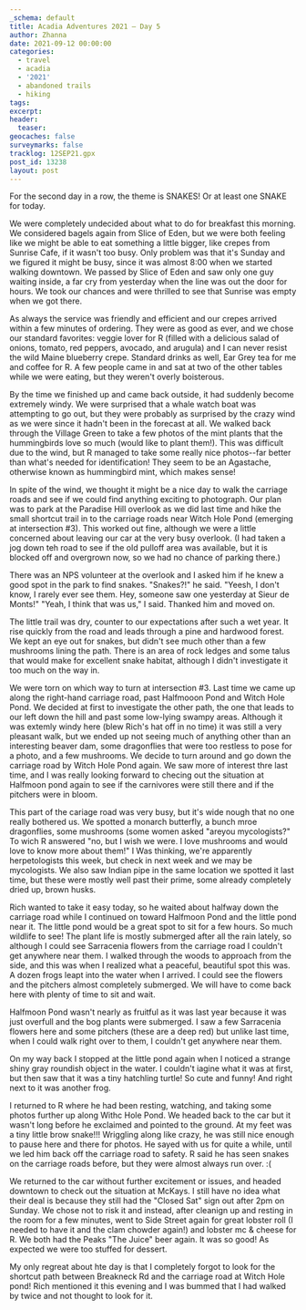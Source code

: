 ```yaml
---
_schema: default
title: Acadia Adventures 2021 – Day 5
author: Zhanna
date: 2021-09-12 00:00:00
categories:
  - travel
  - acadia
  - '2021'
  - abandoned trails
  - hiking
tags:
excerpt: 
header:
  teaser:
geocaches: false
surveymarks: false
tracklog: 12SEP21.gpx
post_id: 13238
layout: post
---
```


For the second day in a row, the theme is SNAKES! Or at least one SNAKE for today.

We were completely undecided about what to do for breakfast this morning. We considered bagels again from Slice of Eden, but we were both feeling like we might be able to eat something a little bigger, like crepes from Sunrise Cafe, if it wasn't too busy. Only problem was that it's Sunday and we figured it might be busy, since it was almost 8:00 when we started walking downtown. We passed by Slice of Eden and saw only one guy waiting inside, a far cry from yesterday when the line was out the door for hours. We took our chances and were thrilled to see that Sunrise was empty when we got there.

As always the service was friendly and efficient and our crepes arrived within a few minutes of ordering. They were as good as ever, and we chose our standard favorites: veggie lover for R (filled with a delicious salad of onions, tomato, red peppers, avocado, and arugula) and I can never resist the wild Maine blueberry crepe. Standard drinks as well, Ear Grey tea for me and coffee for R. A few people came in and sat at two of the other tables while we were eating, but they weren't overly boisterous.

By the time we finished up and came back outside, it had suddenly become extremely windy. We were surprised that a whale watch boat was attempting to go out, but they were probably as surprised by the crazy wind as we were since it hadn't been in the forecast at all. We walked back through the Village Green to take a few photos of the mint plants that the hummingbirds love so much (would like to plant them!). This was difficult due to the wind, but R managed to take some really nice photos--far better than what's needed for identification! They seem to be an Agastache, otherwise known as hummingbird mint, which makes sense!

In spite of the wind, we thought it might be a nice day to walk the carriage roads and see if we could find anything exciting to photograph. Our plan was to park at the Paradise Hill overlook as we did last time and hike the small shortcut trail in to the carriage roads near Witch Hole Pond (emerging at intersection #3). This worked out fine, although we were a little concerned about leaving our car at the very busy overlook. (I had taken a jog down teh road to see if the old pulloff area was available, but it is blocked off and overgrown now, so we had no chance of parking there.) 

There was an NPS volunteer at the overlook and I asked him if he knew a good spot in the park to find snakes. "Snakes?!" he said. "Yeesh, I don't know, I rarely ever see them. Hey, someone saw one yesterday at Sieur de Monts!" "Yeah, I think that was us," I said. Thanked him and moved on.

The little trail was dry, counter to our expectations after such a wet year. It rise quickly from the road and leads through a pine and hardwood forest. We kept an eye out for snakes, but didn't see much other than a few mushrooms lining the path. There is an area of rock ledges and some talus that would make for excellent snake habitat, although I didn't investigate it too much on the way in.

We were torn on which way to turn at intersection #3. Last time we came up along the right-hand carriage road, past Halfmooon Pond and Witch Hole Pond. We decided at first to investigate the other path, the one that leads to our left down the hill and past some low-lying swampy areas. Although it was extemly windy here (blew Rich's hat off in no time) it was still a very pleasant walk, but we ended up not seeing much of anything other than an interesting beaver dam, some dragonflies that were too restless to pose for a photo, and a few mushrooms. We decide to turn around and go down the carriage road by Witch Hole Pond again. We saw more of interest thre last time, and I was really looking forward to checing out the situation at Halfmoon pond again to see if the carnivores were still there and if the pitchers were in bloom.

This part of the cariage road was very busy, but it's wide nough that no one really bothered us. We spotted a monarch butterfly, a bunch mroe dragonflies, some mushrooms (some women asked "areyou mycologists?" To wich R answered "no, but I wish we were. I love mushrooms and would love to know more about them!" I Was thinking, we're apparently herpetologists this week, but check in next week and we may be mycologists. We also saw Indian pipe in the same location we spotted it last time, but these were mostly well past their prime, some already completely dried up, brown husks.

Rich wanted to take it easy today, so he waited about halfway down the carriage road while I continued on toward Halfmoon Pond and the little pond near it. The little pond would be a great spot to sit for a few hours. So much wildlife to see! The plant life is mostly submerged after all the rain lately, so although I could see Sarracenia flowers from the carriage road I couldn't get anywhere near them. I walked through the woods to approach from the side, and this was when I realized what a peaceful, beautiful spot this was. A dozen frogs leapt into the water when I arrived. I could see the flowers and the pitchers almost completely submerged. We will have to come back here with plenty of time to sit and wait.

Halfmoon Pond wasn't nearly as fruitful as it was last year because it was just overfull and the bog plants were submerged. I saw a few Sarracenia flowers here and some pitchers (these are a deep red) but unlike last time, when I could walk right over to them, I couldn't get anywhere near them.

On my way back I stopped at the little pond again when I noticed a strange shiny gray roundish object in the water. I couldn't iagine what it was at first, but then saw that it was a tiny hatchling turtle! So cute and funny! And right next to it was another frog.

I returned to R where he had been resting, watching, and taking some photos further up along Withc Hole Pond. We headed back to the car but it wasn't long before he exclaimed and pointed to the ground. At my feet was a tiny little brow snake!!! Wriggling along like crazy, he was still nice enough to pause here and there for photos. He sayed with us for quite a while, until we led him back off the carriage road to safety. R said he has seen snakes on the carriage roads before, but they were almost always run over. :(

We returned to the car without further excitement or issues, and headed downtown to check out the situation at McKays. I still have no idea what their deal is because they still had the "Closed Sat" sign out after 2pm on Sunday. We chose not to risk it and instead, after cleanign up and resting in the room for a few minutes, went to Side Street again for great lobster roll (I needed to have it and the clam chowder again!) and lobster mc & cheese for R. We both had the Peaks "The Juice" beer again. It was so good! As expected we were too stuffed for dessert.

My only regreat about hte day is that I completely forgot to look for the shortcut path between Breakneck Rd and the carriage road at Witch Hole pond! Rich mentioned it this evening and I was bummed that I had walked by twice and not thought to look for it.

